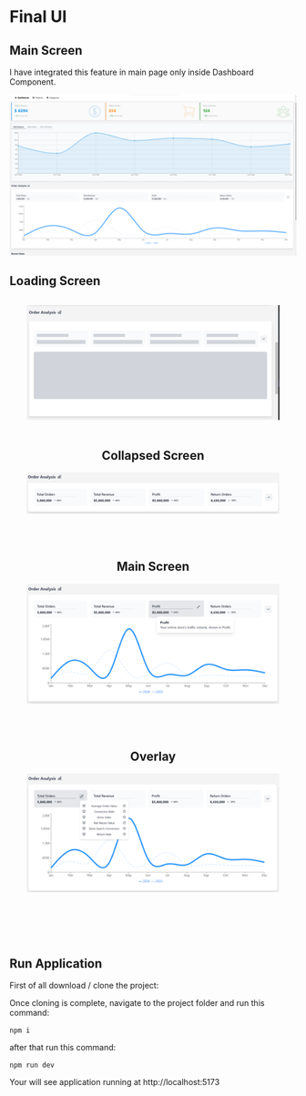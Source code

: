 # Final UI

## Main Screen
<p> I have integrated this feature in main page only inside Dashboard Component.

![alt text](image-1.png)
## Loading Screen

<div align="center" style="margin: 30px;">

![alt text](<Screenshot (798).png>)
<br />
<br />

## Collapsed Screen

![alt text](<Screenshot 2024-03-10 222408.png>)

<br />
<br />

## Main Screen

![alt text](<Screenshot 2024-03-10 222437.png>)

<br/>
<br/>

## Overlay

![alt text](<Screenshot 2024-03-10 222616.png>)

</div>

<br />

<br />
<br />

## Run Application 

First of all download / clone the project:


Once cloning is complete, navigate to the project folder and run this command:

```
npm i
```

after that  run this command:

```
npm run dev
```

Your will see application running at  http://localhost:5173


